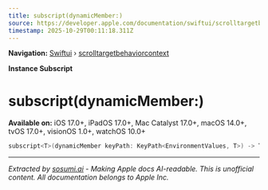 ```yaml
---
title: subscript(dynamicMember:)
source: https://developer.apple.com/documentation/swiftui/scrolltargetbehaviorcontext/subscript(dynamicmember:)
timestamp: 2025-10-29T00:11:18.311Z
---
```


**Navigation:** [Swiftui](/documentation/swiftui) › [scrolltargetbehaviorcontext](/documentation/swiftui/scrolltargetbehaviorcontext)

**Instance Subscript**

# subscript(dynamicMember:)

**Available on:** iOS 17.0+, iPadOS 17.0+, Mac Catalyst 17.0+, macOS 14.0+, tvOS 17.0+, visionOS 1.0+, watchOS 10.0+

```swift
subscript<T>(dynamicMember keyPath: KeyPath<EnvironmentValues, T>) -> T { get }
```

---

*Extracted by [sosumi.ai](https://sosumi.ai) - Making Apple docs AI-readable.*
*This is unofficial content. All documentation belongs to Apple Inc.*
